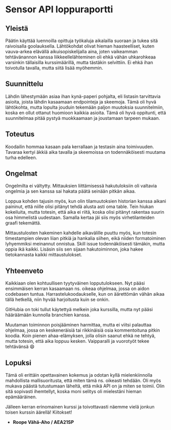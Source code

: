 # Sensor API loppuraportti

## Yleistä

Päätin käyttää luennoilla opittuja työkaluja aikalailla suoraan ja tukea sitä raivoisalla goolauksella. Lähtökohdat olivat hieman haasteelliset, kuten vauva-arkea elävällä aikuisopiskelijalla aina, joten vaikeamman tehtävänannon kanssa liikkeellelähteminen oli ehkä vähän uhkarohkeaa varsinkin tällaisilla kurssimäärillä, mutta tästäkin selvittiin. Ei ehkä ihan toivotulla tavalla, mutta siitä lisää myöhemmin.

## Suunnittelu

Lähdin lähestymään asiaa ihan kynä-paperi pohjalta, eli listasin tarvittavia asioita, joista lähdin kasaamaan endpointeja ja skeemoja. Tämä oli hyvä lähtökohta, mutta lopulta jouduin tekemään paljon muutoksia suunnitelmiin, koska en ollut ottanut huomioon kaikkia asioita. Tämä oli hyvä oppitunti, että suunnitelmaa pitää pystyä muokkaamaan ja joustamaan tarpeen mukaan.

## Toteutus

Koodailin hommaa kasaan pala kerrallaan ja testasin aina toimivuuden. Tavaraa kertyi äkkiä aika tavalla ja skeemoissa on todennäköisesti muutama turha edelleen.

## Ongelmat

Ongelmilta ei vältytty. Mittauksien liittämisessä hakutuloksiin oli valtavia ongelmia ja sen kanssa sai hakata päätä seinään pitkän aikaa.

Loppua kohden tajusin myös, kun olin tilamuutoksien historian kanssa aikani paininut, että niille olisi pitänyt tehdä alusta asti oma table. Tein hiukan kokeiluita, mutta totesin, että aika ei riitä, koska olisi pitänyt rakentaa suurin osa himmelistä uudestaan. Samalla kertaa jäi siis myös virhetilanteiden graafi tekemättä.

Mittaustulosten hakeminen kahdelle aikavälille puuttu myös, kun totesin timestampien olevan liian pitkiä ja hankalia siihen, eikä niiden formatoiminen lyhyemmiksi meinannut onnistua. Skill issue todennäköisesti tämäkin, mutta oppia ikä kaikki. Lisäsin siis sen sijaan hakutoiminnon, joka hakee tietokannasta kaikki mittaustulokset.

## Yhteenveto

Kaikkiaan olen kohtuullisen tyytyväinen lopputulokseen. Nyt pääsi ensimmäisen kerran kasaamaan ns. oikeaa ohjelmaa, jossa on aidon codebasen tuntua. Harrastelukoodaukselle, kun on äärettömän vähän aikaa tällä hetkellä, niin hyvää harjoitusta kuin se onkin.

GitHubia on toki tullut käytettyä melkein joka kurssilla, mutta nyt pääsi hääräämään kunnolla branchien kanssa.

Muutaman toiminnon poisjääminen harmittaa, mutta ei viitsi palauttaa ohjelmaa, jossa on keskeneräisiä tai rikkinäisiä osia kommentoituna pitkin koodia. Koin pienen ahaa-elämyksen, jolla olisin saanut ehkä ne tehtyä, mutta totesin, että aika loppuu kesken. Vaipparalli ja vuorotyöt tekee tehtävänsä :smile:

## Lopuksi

Tämä oli erittäin opettavainen kokemus ja odotan kyllä mielenkiinnolla mahdollista mallisuoritusta, että miten tämä ns. oikeasti tehdään. Oli myös mukava päästä tutustumaan läheltä, että mikä API on ja miten se toimii. Olin sitä sopivasti ihemtellyt, koska moni selitys oli mielestäni hieman epämääräinen.

Jälleen kerran erinomainen kurssi ja toivottavasti näemme vielä jonkun toisen kurssin äärellä! Kiitokset!

- **Roope Vähä-Aho / AEA21SP**
